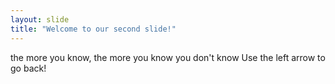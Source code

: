 ```yaml
---
layout: slide
title: "Welcome to our second slide!"
---
```

the more you know, the more you know you don't know
Use the left arrow to go back!
